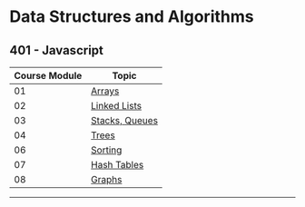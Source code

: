 # Data Structures and Algorithms

## 401 - Javascript

| Course Module | Topic |
|-----------------|-----------|
| 01 | [Arrays](/javascript/array/README.md) |
| 02 | [Linked Lists](/javascript/linked-list/README.md) |
| 03 | [Stacks, Queues](/javascript/stacks-and-queues/README.md) |
| 04 | [Trees](/javascript/Tree/README.md) |
| 06 | [Sorting](/javascript/Sorting/README.md) |
| 07 | [Hash Tables](/javascript/HashTable/README.md) |
| 08 | [Graphs](/javascript/Graph/README.md) |

---
